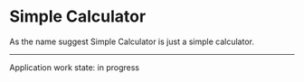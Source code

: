 # **Simple Calculator**

As the name suggest Simple Calculator is just a simple calculator.

---

Application work state: in progress